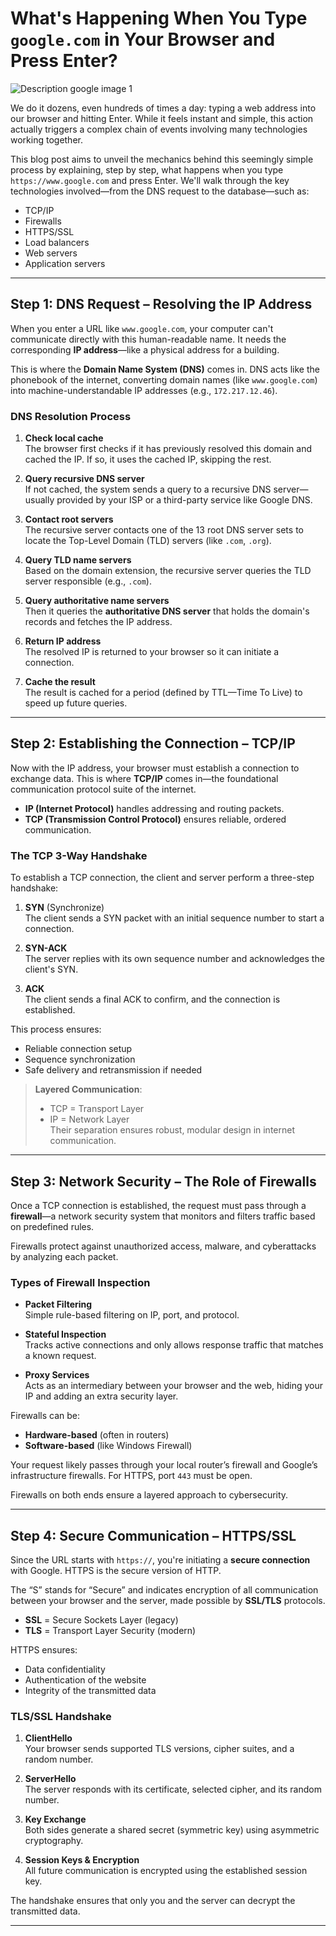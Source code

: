 # What's Happening When You Type `google.com` in Your Browser and Press Enter?

![Description google image 1](C:\Users\LUDZ\Desktop\Holberton/1716068179500.png)  

We do it dozens, even hundreds of times a day: typing a web address into our browser and hitting Enter. While it feels instant and simple, this action actually triggers a complex chain of events involving many technologies working together.

This blog post aims to unveil the mechanics behind this seemingly simple process by explaining, step by step, what happens when you type `https://www.google.com` and press Enter. We'll walk through the key technologies involved—from the DNS request to the database—such as:

- TCP/IP  
- Firewalls  
- HTTPS/SSL  
- Load balancers  
- Web servers  
- Application servers  

---

## Step 1: DNS Request – Resolving the IP Address

When you enter a URL like `www.google.com`, your computer can't communicate directly with this human-readable name. It needs the corresponding **IP address**—like a physical address for a building.

This is where the **Domain Name System (DNS)** comes in. DNS acts like the phonebook of the internet, converting domain names (like `www.google.com`) into machine-understandable IP addresses (e.g., `172.217.12.46`).

### DNS Resolution Process

1. **Check local cache**  
   The browser first checks if it has previously resolved this domain and cached the IP. If so, it uses the cached IP, skipping the rest.

2. **Query recursive DNS server**  
   If not cached, the system sends a query to a recursive DNS server—usually provided by your ISP or a third-party service like Google DNS.

3. **Contact root servers**  
   The recursive server contacts one of the 13 root DNS server sets to locate the Top-Level Domain (TLD) servers (like `.com`, `.org`).

4. **Query TLD name servers**  
   Based on the domain extension, the recursive server queries the TLD server responsible (e.g., `.com`).

5. **Query authoritative name servers**  
   Then it queries the **authoritative DNS server** that holds the domain's records and fetches the IP address.

6. **Return IP address**  
   The resolved IP is returned to your browser so it can initiate a connection.

7. **Cache the result**  
   The result is cached for a period (defined by TTL—Time To Live) to speed up future queries.

---

## Step 2: Establishing the Connection – TCP/IP

Now with the IP address, your browser must establish a connection to exchange data. This is where **TCP/IP** comes in—the foundational communication protocol suite of the internet.

- **IP (Internet Protocol)** handles addressing and routing packets.
- **TCP (Transmission Control Protocol)** ensures reliable, ordered communication.

### The TCP 3-Way Handshake

To establish a TCP connection, the client and server perform a three-step handshake:

1. **SYN** (Synchronize)  
   The client sends a SYN packet with an initial sequence number to start a connection.

2. **SYN-ACK**  
   The server replies with its own sequence number and acknowledges the client's SYN.

3. **ACK**  
   The client sends a final ACK to confirm, and the connection is established.

This process ensures:

- Reliable connection setup  
- Sequence synchronization  
- Safe delivery and retransmission if needed  

> **Layered Communication**:  
> - TCP = Transport Layer  
> - IP = Network Layer  
> Their separation ensures robust, modular design in internet communication.

---

## Step 3: Network Security – The Role of Firewalls

Once a TCP connection is established, the request must pass through a **firewall**—a network security system that monitors and filters traffic based on predefined rules.

Firewalls protect against unauthorized access, malware, and cyberattacks by analyzing each packet.

### Types of Firewall Inspection

- **Packet Filtering**  
  Simple rule-based filtering on IP, port, and protocol.

- **Stateful Inspection**  
  Tracks active connections and only allows response traffic that matches a known request.

- **Proxy Services**  
  Acts as an intermediary between your browser and the web, hiding your IP and adding an extra security layer.

Firewalls can be:

- **Hardware-based** (often in routers)  
- **Software-based** (like Windows Firewall)

Your request likely passes through your local router’s firewall and Google’s infrastructure firewalls. For HTTPS, port `443` must be open.

Firewalls on both ends ensure a layered approach to cybersecurity.

---

## Step 4: Secure Communication – HTTPS/SSL

Since the URL starts with `https://`, you're initiating a **secure connection** with Google. HTTPS is the secure version of HTTP.

The “S” stands for “Secure” and indicates encryption of all communication between your browser and the server, made possible by **SSL/TLS** protocols.

- **SSL** = Secure Sockets Layer (legacy)  
- **TLS** = Transport Layer Security (modern)

HTTPS ensures:

- Data confidentiality  
- Authentication of the website  
- Integrity of the transmitted data

### TLS/SSL Handshake

1. **ClientHello**  
   Your browser sends supported TLS versions, cipher suites, and a random number.

2. **ServerHello**  
   The server responds with its certificate, selected cipher, and its random number.

3. **Key Exchange**  
   Both sides generate a shared secret (symmetric key) using asymmetric cryptography.

4. **Session Keys & Encryption**  
   All future communication is encrypted using the established session key.

The handshake ensures that only you and the server can decrypt the transmitted data.

---

